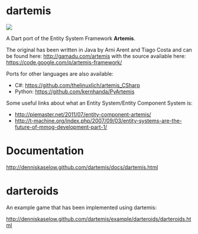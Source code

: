 dartemis
========

[![](https://drone.io/denniskaselow/dartemis/status.png)](https://drone.io/denniskaselow/dartemis/latest)

A Dart port of the Entity System Framework **Artemis**.

The original has been written in Java by Arni Arent and Tiago Costa and can be found here: http://gamadu.com/artemis with the source available here: https://code.google.com/p/artemis-framework/

Ports for other languages are also available:

* C#: https://github.com/thelinuxlich/artemis_CSharp 
* Python: https://github.com/kernhanda/PyArtemis

Some useful links about what an Entity System/Entity Component System is:

* http://piemaster.net/2011/07/entity-component-artemis/
* http://t-machine.org/index.php/2007/09/03/entity-systems-are-the-future-of-mmog-development-part-1/ 


Documentation
=============
http://denniskaselow.github.com/dartemis/docs/dartemis.html

darteroids
==========
An example game that has been implemented using dartemis:

http://denniskaselow.github.com/dartemis/example/darteroids/darteroids.html
